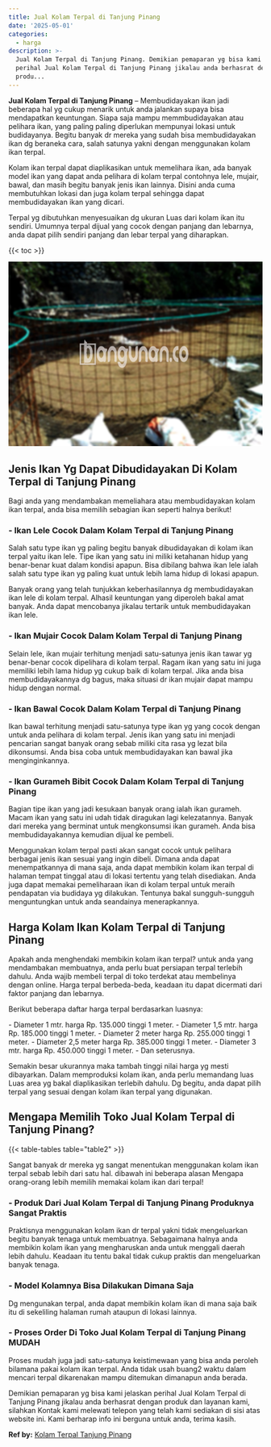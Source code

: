 ```yaml
---
title: Jual Kolam Terpal di Tanjung Pinang
date: '2025-05-01'
categories:
  - harga
description: >-
  Jual Kolam Terpal di Tanjung Pinang. Demikian pemaparan yg bisa kami jelaskan
  perihal Jual Kolam Terpal di Tanjung Pinang jikalau anda berhasrat dengan
  produ...
---
```


**Jual Kolam Terpal di Tanjung Pinang** – Membudidayakan ikan jadi beberapa hal yg cukup menarik untuk anda jalankan supaya bisa mendapatkan keuntungan. Siapa saja mampu memmbudidayakan atau pelihara ikan, yang paling paling diperlukan mempunyai lokasi untuk budidayanya. Begitu banyak dr mereka yang sudah bisa membudidayakan ikan dg beraneka cara, salah satunya yakni dengan menggunakan kolam ikan terpal.

Kolam ikan terpal dapat diaplikasikan untuk memelihara ikan, ada banyak model ikan yang dapat anda pelihara di kolam terpal contohnya lele, mujair, bawal, dan masih begitu banyak jenis ikan lainnya. Disini anda cuma membutuhkan lokasi dan juga kolam terpal sehingga dapat membudidayakan ikan yang dicari.

Terpal yg dibutuhkan menyesuaikan dg ukuran Luas dari kolam ikan itu sendiri. Umumnya terpal dijual yang cocok dengan panjang dan lebarnya, anda dapat pilih sendiri panjang dan lebar terpal yang diharapkan.

{{< toc >}}

![Jual Kolam Terpal di Tanjung Pinang](/images/jual-kolam-terpal-17.png)

## Jenis Ikan Yg Dapat Dibudidayakan Di Kolam Terpal di Tanjung Pinang

Bagi anda yang mendambakan memeliahara atau membudidayakan kolam ikan terpal, anda bisa memilih sebagian ikan seperti halnya berikut!

### \- Ikan Lele Cocok Dalam Kolam Terpal di Tanjung Pinang

Salah satu type ikan yg paling begitu banyak dibudidayakan di kolam ikan terpal yaitu ikan lele. Tipe ikan yang satu ini miliki ketahanan hidup yang benar-benar kuat dalam kondisi apapun. Bisa dibilang bahwa ikan lele ialah salah satu type ikan yg paling kuat untuk lebih lama hidup di lokasi apapun.

Banyak orang yang telah tunjukkan keberhasilannya dg membudidayakan ikan lele di kolam terpal. Alhasil keuntungan yang diperoleh bakal amat banyak. Anda dapat mencobanya jikalau tertarik untuk membudidayakan ikan lele.

### \- Ikan Mujair Cocok Dalam Kolam Terpal di Tanjung Pinang

Selain lele, ikan mujair terhitung menjadi satu-satunya jenis ikan tawar yg benar-benar cocok dipelihara di kolam terpal. Ragam ikan yang satu ini juga memiliki lebih lama hidup yg cukup baik di kolam terpal. Jika anda bisa membudidayakannya dg bagus, maka situasi dr ikan mujair dapat mampu hidup dengan normal.

### \- Ikan Bawal Cocok Dalam Kolam Terpal di Tanjung Pinang

Ikan bawal terhitung menjadi satu-satunya type ikan yg yang cocok dengan untuk anda pelihara di kolam terpal. Jenis ikan yang satu ini menjadi pencarian sangat banyak orang sebab miliki cita rasa yg lezat bila dikonsumsi. Anda bisa coba untuk membudidayakan kan bawal jika menginginkannya.

### \- Ikan Gurameh Bibit Cocok Dalam Kolam Terpal di Tanjung Pinang

Bagian tipe ikan yang jadi kesukaan banyak orang ialah ikan gurameh. Macam ikan yang satu ini udah tidak diragukan lagi kelezatannya. Banyak dari mereka yang berminat untuk mengkonsumsi ikan gurameh. Anda bisa membudidayakannya kemudian dijual ke pembeli.

Menggunakan kolam terpal pasti akan sangat cocok untuk pelihara berbagai jenis ikan sesuai yang ingin dibeli. Dimana anda dapat menempatkannya di mana saja, anda dapat membikin kolam ikan terpal di halaman tempat tinggal atau di lokasi tertentu yang telah disediakan. Anda juga dapat memakai pemeliharaan ikan di kolam terpal untuk meraih pendapatan via budidaya yg dilakukan. Tentunya bakal sungguh-sungguh menguntungkan untuk anda seandainya menerapkannya.

## Harga Kolam Ikan Kolam Terpal di Tanjung Pinang

Apakah anda menghendaki membikin kolam ikan terpal? untuk anda yang mendambakan membuatnya, anda perlu buat persiapan terpal terlebih dahulu. Anda wajib membeli terpal di toko terdekat atau membelinya dengan online. Harga terpal berbeda-beda, keadaan itu dapat dicermati dari faktor panjang dan lebarnya.

Berikut beberapa daftar harga terpal berdasarkan luasnya:

\- Diameter 1 mtr. harga Rp. 135.000 tinggi 1 meter. - Diameter 1,5 mtr. harga Rp. 185.000 tinggi 1 meter. - Diameter 2 meter harga Rp. 255.000 tinggi 1 meter. - Diameter 2,5 meter harga Rp. 385.000 tinggi 1 meter. - Diameter 3 mtr. harga Rp. 450.000 tinggi 1 meter. - Dan seterusnya.

Semakin besar ukurannya maka tambah tinggi nilai harga yg mesti dibayarkan. Dalam memproduksi kolam ikan, anda perlu memandang luas Luas area yg bakal diaplikasikan terlebih dahulu. Dg begitu, anda dapat pilih terpal yang sesuai dengan kolam ikan terpal yang digunakan.

## Mengapa Memilih Toko Jual Kolam Terpal di Tanjung Pinang?

{{< table-tables table="table2" >}}

Sangat banyak dr mereka yg sangat menentukan menggunakan kolam ikan terpal sebab lebih dari satu hal. dibawah ini beberapa alasan Mengapa orang-orang lebih memilih memakai kolam ikan dari terpal!

### \- Produk Dari Jual Kolam Terpal di Tanjung Pinang Produknya Sangat Praktis

Praktisnya menggunakan kolam ikan dr terpal yakni tidak mengeluarkan begitu banyak tenaga untuk membuatnya. Sebagaimana halnya anda membikin kolam ikan yang mengharuskan anda untuk menggali daerah lebih dahulu. Keadaan itu tentu bakal tidak cukup praktis dan mengeluarkan banyak tenaga.

### \- Model Kolamnya Bisa Dilakukan Dimana Saja

Dg mengunakan terpal, anda dapat membikin kolam ikan di mana saja baik itu di sekeliling halaman rumah ataupun di lokasi lainnya.

### \- Proses Order Di Toko Jual Kolam Terpal di Tanjung Pinang MUDAH

Proses mudah juga jadi satu-satunya keistimewaan yang bisa anda peroleh bilamana pakai kolam ikan terpal. Anda tidak usah buang2 waktu dalam mencari terpal dikarenakan mampu ditemukan dimanapun anda berada.

Demikian pemaparan yg bisa kami jelaskan perihal Jual Kolam Terpal di Tanjung Pinang jikalau anda berhasrat dengan produk dan layanan kami, silahkan Kontak kami melewati telepon yang telah kami sediakan di sisi atas website ini. Kami berharap info ini berguna untuk anda, terima kasih.

**Ref by:** [Kolam Terpal Tanjung Pinang](https://id.wikipedia.org/wiki/Kolam)
